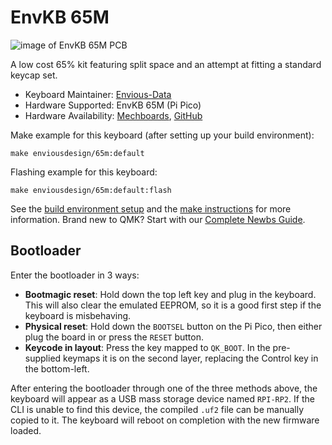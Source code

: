 # EnvKB 65M

![image of EnvKB 65M PCB](https://i.imgur.com/3d76sz9.png)

A low cost 65% kit featuring split space and an attempt at fitting a standard keycap set.

* Keyboard Maintainer: [Envious-Data](https://github.com/envious-data)
* Hardware Supported: EnvKB 65M (Pi Pico)
* Hardware Availability: [Mechboards](https://mechboards.co.uk/products/envkb-65-kit), [GitHub](https://github.com/Envious-Data/Env-KB65M)

Make example for this keyboard (after setting up your build environment):

    make enviousdesign/65m:default

Flashing example for this keyboard:

    make enviousdesign/65m:default:flash

See the [build environment setup](https://docs.qmk.fm/#/getting_started_build_tools) and the [make instructions](https://docs.qmk.fm/#/getting_started_make_guide) for more information. Brand new to QMK? Start with our [Complete Newbs Guide](https://docs.qmk.fm/#/newbs).

## Bootloader

Enter the bootloader in 3 ways:

* **Bootmagic reset**: Hold down the top left key and plug in the keyboard. This will also clear the emulated EEPROM, so it is a good first step if the keyboard is misbehaving.
* **Physical reset**: Hold down the `BOOTSEL` button on the Pi Pico, then either plug the board in or press the `RESET` button.
* **Keycode in layout**: Press the key mapped to `QK_BOOT`. In the pre-supplied keymaps it is on the second layer, replacing the Control key in the bottom-left.

After entering the bootloader through one of the three methods above, the keyboard will appear as a USB mass storage device named `RPI-RP2`. If the CLI is unable to find this device, the compiled `.uf2` file can be manually copied to it. The keyboard will reboot on completion with the new firmware loaded.


